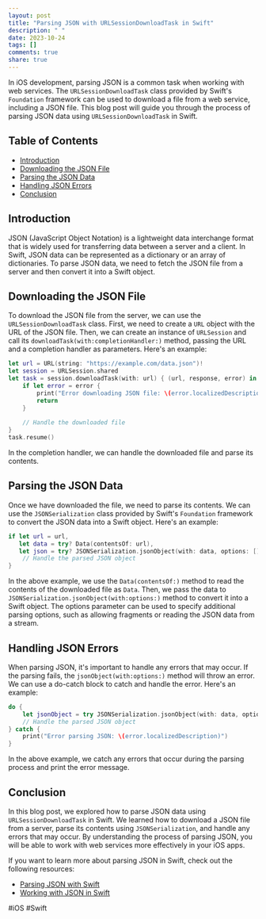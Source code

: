 ```yaml
---
layout: post
title: "Parsing JSON with URLSessionDownloadTask in Swift"
description: " "
date: 2023-10-24
tags: []
comments: true
share: true
---
```


In iOS development, parsing JSON is a common task when working with web services. The `URLSessionDownloadTask` class provided by Swift's `Foundation` framework can be used to download a file from a web service, including a JSON file. This blog post will guide you through the process of parsing JSON data using `URLSessionDownloadTask` in Swift.

## Table of Contents
- [Introduction](#introduction)
- [Downloading the JSON File](#downloading-the-json-file)
- [Parsing the JSON Data](#parsing-the-json-data)
- [Handling JSON Errors](#handling-json-errors)
- [Conclusion](#conclusion)

## Introduction
JSON (JavaScript Object Notation) is a lightweight data interchange format that is widely used for transferring data between a server and a client. In Swift, JSON data can be represented as a dictionary or an array of dictionaries. To parse JSON data, we need to fetch the JSON file from a server and then convert it into a Swift object.

## Downloading the JSON File
To download the JSON file from the server, we can use the `URLSessionDownloadTask` class. First, we need to create a `URL` object with the URL of the JSON file. Then, we can create an instance of `URLSession` and call its `downloadTask(with:completionHandler:)` method, passing the URL and a completion handler as parameters. Here's an example:

```swift
let url = URL(string: "https://example.com/data.json")!
let session = URLSession.shared
let task = session.downloadTask(with: url) { (url, response, error) in
    if let error = error {
        print("Error downloading JSON file: \(error.localizedDescription)")
        return
    }
    
    // Handle the downloaded file
}
task.resume()
```

In the completion handler, we can handle the downloaded file and parse its contents.

## Parsing the JSON Data
Once we have downloaded the file, we need to parse its contents. We can use the `JSONSerialization` class provided by Swift's `Foundation` framework to convert the JSON data into a Swift object. Here's an example:

```swift
if let url = url,
   let data = try? Data(contentsOf: url),
   let json = try? JSONSerialization.jsonObject(with: data, options: []) as? [String: Any] {
    // Handle the parsed JSON object
}
```

In the above example, we use the `Data(contentsOf:)` method to read the contents of the downloaded file as `Data`. Then, we pass the data to `JSONSerialization.jsonObject(with:options:)` method to convert it into a Swift object. The options parameter can be used to specify additional parsing options, such as allowing fragments or reading the JSON data from a stream.

## Handling JSON Errors
When parsing JSON, it's important to handle any errors that may occur. If the parsing fails, the `jsonObject(with:options:)` method will throw an error. We can use a do-catch block to catch and handle the error. Here's an example:

```swift
do {
    let jsonObject = try JSONSerialization.jsonObject(with: data, options: [])
    // Handle the parsed JSON object
} catch {
    print("Error parsing JSON: \(error.localizedDescription)")
}
```

In the above example, we catch any errors that occur during the parsing process and print the error message.

## Conclusion
In this blog post, we explored how to parse JSON data using `URLSessionDownloadTask` in Swift. We learned how to download a JSON file from a server, parse its contents using `JSONSerialization`, and handle any errors that may occur. By understanding the process of parsing JSON, you will be able to work with web services more effectively in your iOS apps.

If you want to learn more about parsing JSON in Swift, check out the following resources:

- [Parsing JSON with Swift](https://developer.apple.com/documentation/foundation/jsonserialization)
- [Working with JSON in Swift](https://www.raywenderlich.com/3428-basic-serialization-and-deserialization-in-swift)

#iOS #Swift